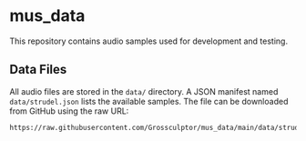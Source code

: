 # mus_data

This repository contains audio samples used for development and testing.

## Data Files

All audio files are stored in the `data/` directory. A JSON manifest named
`data/strudel.json` lists the available samples. The file can be downloaded from
GitHub using the raw URL:

```
https://raw.githubusercontent.com/Grossculptor/mus_data/main/data/strudel.json
```

